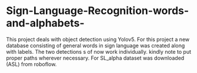 # Sign-Language-Recognition-words-and-alphabets-
This project deals with object detection using Yolov5. 
For this project a new database consisting of general words in sign language was created along with labels.
The two detections s of now work individually.
kindly note to put proper paths wherever necessary.
For SL_alpha dataset was downloaded (ASL) from roboflow.
